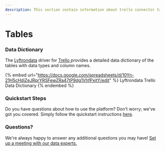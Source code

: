 ```yaml
---
description: This section contain information about trello connector tables information
---
```


# Tables

### Data Dictionary

The [Lyftrondata](https://www.lyftrondata.com/) driver for [Trello](https://www.lyftrondata.com/integration/business-analytics/trello//)[ ](https://www.lyftrondata.com/integration/trello/)provides a detailed data dictionary of the tables with data types and column names.

{% embed url="https://docs.google.com/spreadsheets/d/10Yn-21H5cHdiZeJRprYRSFewZRa47tP9dg1VhfPxitY/edit" %}
Lyftrondata Trello Data Dictionary
{% endembed %}

### Quickstart Steps

Do you have questions about how to use the platform? Don't worry; we've got you covered. Simply follow the quickstart instructions [here](../README.md).

### Questions? <a href="#questions" id="questions"></a>

We're always happy to answer any additional questions you may have! [Set up a meeting with our data experts.](https://www.lyftrondata.com/book-a-meeting/)


